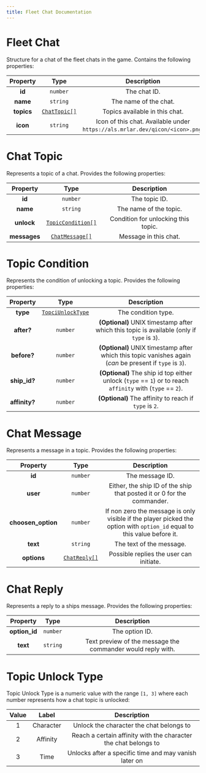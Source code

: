 ```yaml
---
title: Fleet Chat Documentation
---
```


# Fleet Chat

Structure for a chat of the fleet chats in the game. Contains the following properties:

|  Property  |             Type             |                                 Description                                  |
| :--------: | :--------------------------: | :--------------------------------------------------------------------------: |
|   **id**   |           `number`           |                                 The chat ID.                                 |
|  **name**  |           `string`           |                            The name of the chat.                             |
| **topics** | [`ChatTopic[]`](#chat-topic) |                        Topics available in this chat.                        |
|  **icon**  |           `string`           | Icon of this chat. Available under `https://als.mrlar.dev/qicon/<icon>.png`. |

# Chat Topic

Represents a topic of a chat. Provides the following properties:

|   Property   |                  Type                  |             Description             |
| :----------: | :------------------------------------: | :---------------------------------: |
|    **id**    |                `number`                |            The topic ID.            |
|   **name**   |                `string`                |       The name of the topic.        |
|  **unlock**  | [`TopicCondition[]`](#topic-condition) | Condition for unlocking this topic. |
| **messages** |    [`ChatMessage[]`](#chat-message)    |        Message in this chat.        |

# Topic Condition

Represents the condition of unlocking a topic. Provides the following properties:

|   Property    |                  Type                   |                                                Description                                                |
| :-----------: | :-------------------------------------: | :-------------------------------------------------------------------------------------------------------: |
|   **type**    | [`TopciUnlockType`](#topic-unlock-type) |                                            The condition type.                                            |
|  **after?**   |                `number`                 |        **(Optional)** UNIX timestamp after which this topic is available (only if `type` is `3`).         |
|  **before?**  |                `number`                 | **(Optional)** UNIX timestamp after which this topic vanishes again (*can* be present if `type` is `3`).  |
| **ship_id?**  |                `number`                 | **(Optional)** The ship id top either unlock (`type` == `1`) or to reach `affinity` with (`type` == `2`). |
| **affinity?** |                `number`                 |                          **(Optional)** The affinity to reach if `type` is `2`.                           |

# Chat Message

Represents a message in a topic. Provides the following properties:

|      Property      |             Type             |                                                       Description                                                       |
| :----------------: | :--------------------------: | :---------------------------------------------------------------------------------------------------------------------: |
|       **id**       |           `number`           |                                                     The message ID.                                                     |
|      **user**      |           `number`           |                         Either, the ship ID of the ship that posted it or 0 for the commander.                          |
| **choosen_option** |           `number`           | If non zero the message is only visible if the player picked the option with `option_id` equal to this value before it. |
|      **text**      |           `string`           |                                                The text of the message.                                                 |
|    **options**     | [`ChatReply[]`](#chat-reply) |                                         Possible replies the user can initiate.                                         |


# Chat Reply

Represents a reply to a ships message. Provides the following properties:

|   Property    |   Type   |                         Description                         |
| :-----------: | :------: | :---------------------------------------------------------: |
| **option_id** | `number` |                       The option ID.                        |
|   **text**    | `string` | Text preview of the message the commander would reply with. |

# Topic Unlock Type
Topic Unlock Type is a numeric value with the range `[1, 3]` where each number represents how a chat topic is unlocked:

| Value |   Label   |                           Description                           |
| :---: | :-------: | :-------------------------------------------------------------: |
|   1   | Character |            Unlock the character the chat belongs to             |
|   2   | Affinity  | Reach a certain affinity with the character the chat belongs to |
|   3   |   Time    |      Unlocks after a specific time and may vanish later on      |